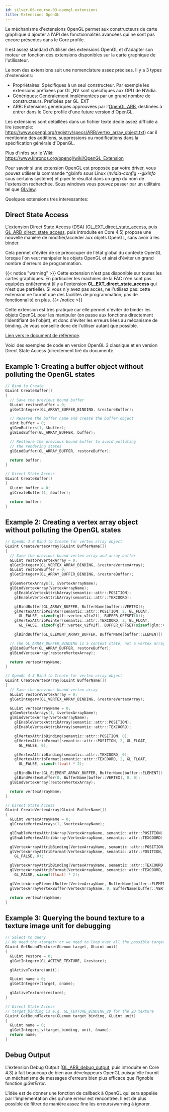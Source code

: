 ```yaml
---
id: silver-06-course-03-opengl-extensions
title: Extensions OpenGL
---
```


Le méchanisme d'extensions OpenGL permet aux constructeurs de carte graphique d'ajouter à l'API des fonctionnalités avancées qui ne sont pas encore présentes dans le Core profile.

Il est assez standard d'utiliser des extensions OpenGL et d'adapter son moteur en fonction des extensions disponibles sur la carte graphique de l'utilisateur.

Le nom des extensions suit une nomenclature assez précises. Il y a 3 types d'extensions:

- Propriétaires: Spécifiques à un seul constructeur. Par exemple les extensions préfixées par GL_NV sont spécifiques aux GPU de NVidia.
- Génériques: Généralement implémentées par un grand nombre de constructeurs. Préfixées par GL_EXT
- ARB: Extensions génériques approuvées par l'[OpenGL ARB](https://www.opengl.org/archives/about/arb/), destinées à entrer dans le Core profile d'une future version d'OpenGL.

Les extensions sont détaillées dans un fichier texte dedié assez difficile à lire (exemple: https://www.opengl.org/registry/specs/ARB/vertex_array_object.txt) car il mentionne des additions, suppressions ou modifications dans la spécification générale d'OpenGL.

Plus d'infos sur le Wiki: https://www.khronos.org/opengl/wiki/OpenGL_Extension

Pour savoir si une extension OpenGL est proposée par votre driver, vous pouvez utiliser la commande *glxinfo sous Linux (*nvidia-config --glxinfo* sous certains système) et piper le résultat dans un grep du nom de l'extension recherchée. Sous windows vous pouvez passer par un utilitaire tel que [GLview](http://realtech-vr.com/admin/glview).

Quelques extensions très interessantes:

## Direct State Access

L'extension Direct State Access (DSA) ([GL_EXT_direct_state_access](https://www.opengl.org/registry/specs/EXT/direct_state_access.txt), puis [GL_ARB_direct_state_access](https://www.opengl.org/registry/specs/ARB/direct_state_access.txt), puis introduite en Core 4.5) propose une nouvelle manière de modifier/accéder aux objets OpenGL, sans avoir à les binder.

Cela permet d'éviter de se préoccuper de l'état global du contexte OpenGL lorsque l'on veut manipuler les objets OpenGL et ainsi d'éviter un grand nombre d'erreurs de programmation.

{{< notice "warning" >}}
Cette extension n'est pas disponible sur toutes les cartes graphiques. En particulier les machines de la FAC n'en sont pas equipées entièrement (il y a l'extension <strong>GL_EXT_direct_state_access</strong> qui n'est que partielle). Si vous n'y avez pas accès, ne l'utilisez pas: cette extension ne fournit que des facilités de programmation, pas de fonctionnalité en plus.
{{< /notice >}}

Cette extension est très pratique car elle permet d'éviter de binder les objets OpenGL pour les manipuler (on passe aux fonctions directement l'identifiant de l'objet), et donc d'éviter les erreurs liées au mécanisme de binding. Je vous conseille donc de l'utiliser autant que possible.

[Lien vers le document de référence](https://www.opengl.org/registry/specs/ARB/direct_state_access.txt).

Voici des exemples de code en version OpenGL 3 classique et en version Direct State Access (directement tiré du document):

## Example 1: Creating a buffer object without polluting the OpenGL states
```cpp
// Bind to Create
GLuint CreateBuffer()
{
  // Save the previous bound buffer
  GLuint restoreBuffer = 0;
  glGetIntegerv(GL_ARRAY_BUFFER_BINDING, &restoreBuffer);

  // Reserve the buffer name and create the buffer object
  uint buffer = 0;
  glGenBuffers(1, &buffer);
  glBindBuffer(GL_ARRAY_BUFFER, buffer);

  // Restaure the previous bound buffer to avoid polluting
  // the rendering states
  glBindBuffer(GL_ARRAY_BUFFER, restoreBuffer);

  return buffer;
}

// Direct State Access
GLuint CreateBuffer()
{
  GLuint buffer = 0;
  glCreateBuffer(1, &buffer);

  return buffer;
}
```

## Example 2: Creating a vertex array object without polluting the OpenGL states

```cpp
// OpenGL 3.0 Bind to Create for vertex array object
GLuint CreateVertexArray(GLuint BufferName[])
{
  // Save the previous bound vertex array and array buffer
  GLuint restoreVertexArray = 0;
  glGetIntegerv(GL_VERTEX_ARRAY_BINDING, &restoreVertexArray);
  GLuint restoreBuffer = 0;
  glGetIntegerv(GL_ARRAY_BUFFER_BINDING, &restoreBuffer);

  glGenVertexArrays(1, &VertexArrayName);
  glBindVertexArray(VertexArrayName);
    glEnableVertexAttribArray(semantic::attr::POSITION);
    glEnableVertexAttribArray(semantic::attr::TEXCOORD);

    glBindBuffer(GL_ARRAY_BUFFER, BufferName[buffer::VERTEX]);
    glVertexAttribPointer(semantic::attr::POSITION, 2, GL_FLOAT, 
      GL_FALSE, sizeof(glf::vertex_v2fv2f), BUFFER_OFFSET(0));
    glVertexAttribPointer(semantic::attr::TEXCOORD, 2, GL_FLOAT, 
      GL_FALSE, sizeof(glf::vertex_v2fv2f), BUFFER_OFFSET(sizeof(glm::vec2)));

    glBindBuffer(GL_ELEMENT_ARRAY_BUFFER, BufferName[buffer::ELEMENT]);

  // The GL_ARRAY_BUFFER_BINDING is a context state, not a vertex array state.
  glBindBuffer(GL_ARRAY_BUFFER, restoreBuffer);
  glBindVertexArray(restoreVertexArray);

  return vertexArrayName;
}

// OpenGL 4.3 Bind to Create for vertex array object
GLuint CreateVertexArray(GLuint BufferName[])
{
  // Save the previous bound vertex array
  GLuint restoreVertexArray = 0;
  glGetIntegerv(GL_VERTEX_ARRAY_BINDING, &restoreVertexArray);

  GLuint vertexArrayName = 0;
  glGenVertexArrays(1, &vertexArrayName);
  glBindVertexArray(VertexArrayName);
    glEnableVertexAttribArray(semantic::attr::POSITION);
    glEnableVertexAttribArray(semantic::attr::TEXCOORD);

    glVertexAttribBinding(semantic::attr::POSITION, 0);
    glVertexAttribFormat(semantic::attr::POSITION, 2, GL_FLOAT, 
      GL_FALSE, 0);

    glVertexAttribBinding(semantic::attr::TEXCOORD, 0);
    glVertexAttribFormat(semantic::attr::TEXCOORD, 2, GL_FLOAT, 
      GL_FALSE, sizeof(float) * 2);

    glBindBuffer(GL_ELEMENT_ARRAY_BUFFER, BufferName[buffer::ELEMENT]);
    glBindVertexBuffer(0, BufferName[buffer::VERTEX], 0, 0);
  glBindVertexArray(restoreVertexArray);

  return vertexArrayName;
}

// Direct State Access
GLuint CreateVertexArray(GLuint BufferName[])
{
  GLuint vertexArrayName = 0;
  glCreateVertexArrays(1, &vertexArrayName);

  glEnableVertexAttribArray(VertexArrayName, semantic::attr::POSITION);
  glEnableVertexAttribArray(VertexArrayName, semantic::attr::TEXCOORD);

  glVertexArrayAttribBinding(VertexArrayName, semantic::attr::POSITION, 0);
  glVertexArrayAttribFormat(VertexArrayName, semantic::attr::POSITION, 2, GL_FLOAT, 
    GL_FALSE, 0);

  glVertexArrayAttribBinding(VertexArrayName, semantic::attr::TEXCOORD, 0);
  glVertexArrayAttribFormat(VertexArrayName, semantic::attr::TEXCOORD, 2, GL_FLOAT, 
    GL_FALSE, sizeof(float) * 2);

  glVertexArrayElementBuffer(VertexArrayName, BufferName[buffer::ELEMENT]);
  glVertexArrayVertexBuffer(VertexArrayName, 0, BufferName[buffer::VERTEX], 0, 0);

  return vertexArrayName;
}
```

## Example 3: Querying the bound texture to a texture image unit for debugging

```cpp
// Select to query
// We need the <target> or we need to loop over all the possible targets
GLuint GetBoundTexture(GLenum target, GLuint unit)
{
  GLuint restore = 0;
  glGetIntegerv(GL_ACTIVE_TEXTURE, &restore);

  glActiveTexture(unit);

  GLuint name = 0;
  glGetIntegerv(target, &name);

  glActiveTexture(restore);
}

// Direct State Access
// target_binding is e.g. GL_TEXTURE_BINDING_2D for the 2D texture
GLuint GetBoundTexture(GLenum target_binding, GLuint unit)
{
  GLuint name = 0;
  glGetIntegeri_v(target_binding, unit, &name);
  return name;
}
```

## Debug Output

L'extension Debug Output ([GL_ARB_debug_output](https://www.opengl.org/registry/specs/ARB/debug_output.txt), puis introduite en Core 4.3) à fait beaucoup de bien aux développeurs OpenGL puisqu'elle fournit un méchanisme de messages d'erreurs bien plus efficace que l'ignoble fonction *glGetError*.

L'idée est de donner une fonction de callback à OpenGL qui sera appelée par l'implémentation dès qu'une erreur est rencontrée. Il est de plus possible de filtrer de manière assez fine les erreurs/warning à ignorer.